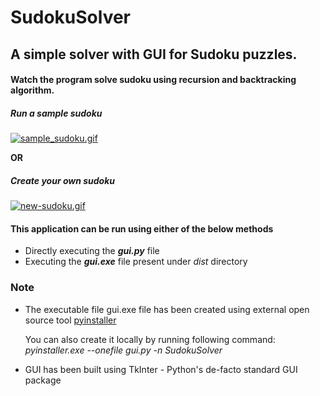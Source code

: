 # SudokuSolver
## A simple solver with GUI for Sudoku puzzles.

#### Watch the program solve sudoku using recursion and backtracking algorithm. 


##### Run a sample sudoku
<a href="https://gifyu.com/image/Q2xz"><img src="https://s7.gifyu.com/images/sample_sudoku.gif" alt="sample_sudoku.gif" border="0" /></a>

<b>OR</b>

##### Create your own sudoku
<a href="https://gifyu.com/image/Q2sP"><img src="https://s7.gifyu.com/images/new-sudoku.gif" alt="new-sudoku.gif" border="0" /></a>

#### This application can be run using either of the below methods
- Directly executing the <b><i>gui.py</i></b> file
- Executing the <b><i>gui.exe</i></b> file present under <i>dist</i> directory
    
### Note
-  The executable file gui.exe  file has been created using external open source tool <a href='http://www.pyinstaller.org/'>pyinstaller</a>

   You can also create it locally by running following command: <i>pyinstaller.exe --onefile gui.py -n SudokuSolver</i>
  
-  GUI has been built using TkInter - Python's de-facto standard GUI package
